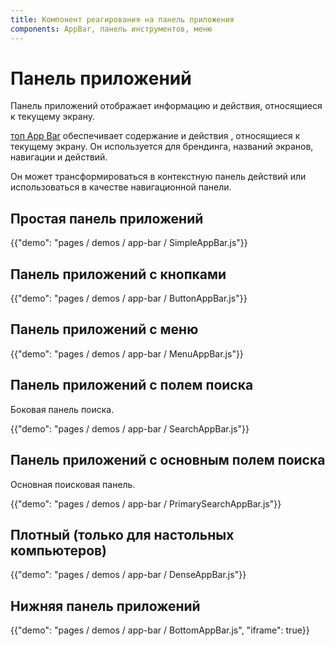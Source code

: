 ```yaml
---
title: Компонент реагирования на панель приложения
components: AppBar, панель инструментов, меню
---
```

# Панель приложений

<p class="description">Панель приложений отображает информацию и действия, относящиеся к текущему экрану.</p>

[топ App Bar](https://material.io/design/components/app-bars-top.html) обеспечивает содержание и действия , относящиеся к текущему экрану. Он используется для брендинга, названий экранов, навигации и действий.

Он может трансформироваться в контекстную панель действий или использоваться в качестве навигационной панели.

## Простая панель приложений

{{"demo": "pages / demos / app-bar / SimpleAppBar.js"}}

## Панель приложений с кнопками

{{"demo": "pages / demos / app-bar / ButtonAppBar.js"}}

## Панель приложений с меню

{{"demo": "pages / demos / app-bar / MenuAppBar.js"}}

## Панель приложений с полем поиска

Боковая панель поиска.

{{"demo": "pages / demos / app-bar / SearchAppBar.js"}}

## Панель приложений с основным полем поиска

Основная поисковая панель.

{{"demo": "pages / demos / app-bar / PrimarySearchAppBar.js"}}

## Плотный (только для настольных компьютеров)

{{"demo": "pages / demos / app-bar / DenseAppBar.js"}}

## Нижняя панель приложений

{{"demo": "pages / demos / app-bar / BottomAppBar.js", "iframe": true}}